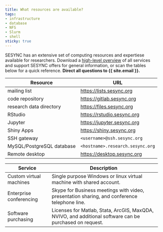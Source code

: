 ```yaml
---
title: What resources are available?
tags: 
- infrastructure
- database
- NFS
- Slurm
- shell
sticky: true
---
```


SESYNC has an extensive set of computing resources and expertiese available for researchers. Download a [high-level overview] of all services and support SESYNC offers for general information, or scan the tables below for a quick reference. **Direct all questions to {{ site.email }}.**

| Resource | URL |
|--|--|
| mailing list | <https://lists.sesync.org> |
| code repository | <https://gitlab.sesync.org> |
| research data directory | <https://files.sesync.org> |
| RStudio | <https://rstudio.sesync.org> |
| Jupyter | <https://jupyter.sesync.org> |
| Shiny Apps | <https://shiny.sesync.org> |
| SSH gateway | ```<username>@ssh.sesync.org``` |
| MySQL/PostgreSQL database | ```<hostname>.research.sesync.org``` |
| Remote desktop | <https://desktop.sesync.org> |

| Service | Description |
|--|--|
| Custom virtual machines | Single purpose Windows or linux virtual machine with shared account. |
| Enterprise conferencing | Skype for Business meetings with video, presentation sharing, and conference telephone line. |
| Software purchasing | Licenses for Matlab, Stata, ArcGIS, MaxQDA, NVIVO, and additional software can be purchased on request. |

[high-level overview]: http://sesync.us/itresearchresources
